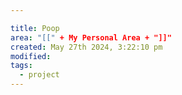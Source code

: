 ```yaml
---

title: Poop
area: "[[" + My Personal Area + "]]"
created: May 27th 2024, 3:22:10 pm
modified: 
tags:
  - project
---
```

